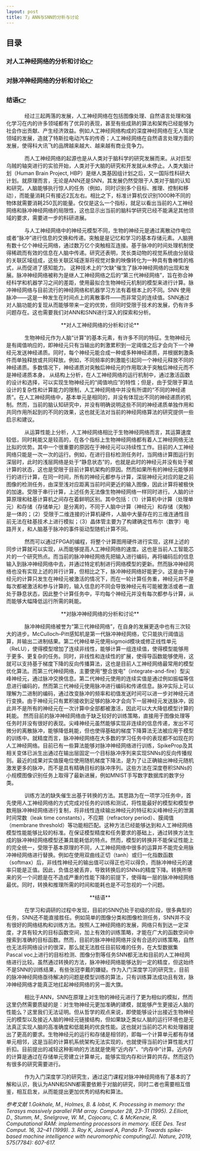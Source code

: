 ```yaml
---
layout: post
title: 7」ANN与SNN的分析与讨论
---
```


## 目录
### 对人工神经网络的分析和讨论[👉](#1)

### 对脉冲神经网络的分析和讨论[👉](#2)

### 结语[👉](#3)



&ensp;&ensp;&ensp;&ensp;&ensp;&ensp;&ensp;经过三起两落的发展，人工神经网络在包括图像处理、自然语言处理和强化学习在内的许多领域都有了优异的表现，甚至有些成熟的算法和架构已经能够为社会作出贡献、产生经济效益。例如人工神经网络构成的深度神经网络在无人驾驶领域的发展，造就了特斯拉电动汽车的传奇；人工神经网络在自然语言处理方面的发展，使得科大讯飞的品牌越来越大、越来越有商业竞争力。

&ensp;&ensp;&ensp;&ensp;&ensp;&ensp;&ensp;而人工神经网络的起源也是从人类对于脑科学的研究发展而来。从对巨型乌贼的轴突进行的实验开始，人类对于大脑的研究和开发就从未停止。人类大脑计划（Human Brain Project, HBP）是继人类基因组计划之后，又一国际性科研大计划。就原理而言，无论是ANN还是SNN，其发展仍然受限于人类对于脑的认知和研究。人脑能够执行惊人的任务（例如，同时识别多个目标、推理、控制和移动），而能量消耗只有接近2瓦左右。相比之下，标准计算机仅识别1000种不同的物体就需要消耗250瓦的能量。仅仅是这么一个指标，就足以看出当前的人工神经网络和脉冲神经网络的局限性，这也显示出当前的脑科学研究已经不能满足其他领域的要求，需要进一步的科研进展。

&ensp;&ensp;&ensp;&ensp;&ensp;&ensp;&ensp;与人工神经网络中的神经元模型不同，生物的神经元是通过离散动作电位或者“脉冲”进行信息的交换和传递。突触是是记忆和学习的基本存储元素。人脑拥有数十亿个神经元网络，通过数万亿个突触相互连接。基于脉冲的时间处理机制使得稀疏而有效的信息在人脑中传递。研究还表明，灵长类动物的视觉系统由分层级的关联区域组成，这些关联区域逐渐将视觉对象的映像转化为一种具有鲁棒性的格式，从而促进了感知能力。
这种技术上的“欠缺”催生了脉冲神经网络的出现和发展。脉冲神经网络被称为是继人工神经网络之后的“第三代神经网络”，旨在弥合神经科学和机器学习之间的差距，使用最拟合生物神经元机制的模型来进行计算。脉冲神经网络与目前流行的神经网络和机器学习方法有着根本上的不同。SNN 使用脉冲——这是一种发生在时间点上的离散事件——而非常见的连续值。SNN通过对人脑功能的复现从而能够带来一定的优势，但同时受限于技术的发展，仍有许多问题存在。这也需要我们对ANN和SNN进行深入的探索和分析。

<span id="1"/>
<center>**对人工神经网络的分析和讨论**</center>

&ensp;&ensp;&ensp;&ensp;&ensp;&ensp;&ensp;生物神经元作为人脑“计算”的基本元素，有许多不同的特征。生物神经元是有阈值响应的，即神经元只有当输出的刺激累积到一定阈值之后才会向下一个神经元发送神经递质。同时，每个神经元能合成一种或多种神经递质，并根据刺激条件而单独释放或共同释放。例如，不同频率的刺激能引起同一个神经元释放不同的神经递质。多数情况下，神经递质对突触后神经元的作用取决于突触后神经元而不是神经递质本身。
从结构上分析，在人工神经网络的运行机制中，通过激活函数的设计和选择，可以实现生物神经元的“阈值响应”的特性；但是，由于受限于算法设计的复杂性和计算能力的限制，人工神经网络中并没有所谓的“不同的神经递质”。在人工神经网络中，基本单元是相同的，并没有体现出不同的神经递质的机制。然而，当前的脑认知研究中，并没有明确说明这些不同的神经递质单独作用和共同作用所起到的不同的效果，这也就无法对当前的神经网络算法的研究提供一些启示和建议。

&ensp;&ensp;&ensp;&ensp;&ensp;&ensp;&ensp;从运算性能上分析，人工神经网络相比于生物神经网络而言，其运算速度较低，同时耗能又是较高的，在各个指标上生物神经网络都有着人工神经网络无法比拟的优势。其中一个很重要的原因在于神经元可以持续性工作。目前的人工神经网络只能是一次一次的运行。例如，在进行目标检测任务时，当网络计算图运行到深层时，此时的浅层网络是处于“静息状态”的，也就是此时的神经元并没有处于被计算的状态，这也是受限于目前计算机架构的原因。然而如果所有的神经元能够并行的进行计算，在同一时间，所有的神经元都参与计算，深层神经元对应的是之前图像的检测任务，由深至浅对应距离当前时间更近的输入图像，因此计算将被极快的加速。受限于串行计算，上述任务无法像生物神经网络一样同时进行。人脑的计算原理和硅基计算机之间存在着鲜明区别。其中包括：（1）计算机中计算（处理单元）和存储（存储单元）是分离的，不同于人脑中计算（神经元）和存储（突触）是一体的；（2）受限于二维连接的计算机硬件，人脑中大量存在的三维连通性目前无法在硅基技术上进行模拟；（3）晶体管主要为了构建确定性布尔（数字）电路开关，和人脑基于脉冲的事件驱动型随机计算不同。

&ensp;&ensp;&ensp;&ensp;&ensp;&ensp;&ensp;然而可以通过FPGA的编程，将整个计算图用硬件进行实现，这样上述的同步计算就可以实现，从而能够提高人工神经网络的速度。这也是当前人工智能芯片的一个研究热点。而当前的脉冲神经网络先把输入进行编码，再将编码后的信息输入到脉冲神经网络中去，并通过特定机制进行网络模型的更新。然而脉冲神经网络也没有实现上述的并行计算，但相比之下，脉冲神经网络好能更少。这是由于神经元的计算只发生在神经元被激活的情况下，而在一轮计算任务重，神经元并不是每次都被激活和参与计算的，输入信息的不同会导致神经元有可能被激活或者一直处于静息状态，因此整个计算任务中，平均每个神经元并没有每次都参与计算，从而能够大幅降低运行所需的耗能。

<span id="2"/>
<center>**对脉冲神经网络的分析和讨论**</center>

&ensp;&ensp;&ensp;&ensp;&ensp;&ensp;&ensp;脉冲神经网络被誉为“第三代神经网络”，在自身的发展更迭中也有三次较大的进步。McCulloch–Pitt感知机是第一代脉冲神经网络，它只能执行阈值运算，并输出二进制结果。第二代神经单元使用sigmoid模块或修正线性单元（ReLU），使得模型增加了连续非线性，能够计算一组连续值，使得模型能够用于更多、更复杂的任务。同时，非线性和连续性的扩展，使得导函数能够使用，这就可以支持基于梯度下降的反向传播算法，这也是目前人工神经网络最常用的模型优化算法。而第三代神经网络，主要使用“整合放电”（integrate-and-fire）型尖峰神经元，通过脉冲交换信息。第二代神经元使用的连续实值是通过例如振幅等信息进行编码的，然而第三代神经元使用脉冲进行编码和传递信息。脉冲实际上可以理解为二进制的编码，通过改变脉冲的频率和初值发送时间可以进一步对神经元进行变换。由于神经元只有累积接收到足够的脉冲才会向下一层神经元发送脉冲，因此并不是所有的神经元在一次计算中全部都被激活，因此可以大大降低模型计算的耗能。
然而目前的脉冲神经网络由于缺乏较好的训练策略，直接用于图像处理等任务时并没有很好的表现。尖峰神经元虽然能够实现非连续的信息传递，发出不可微分的离散脉冲，能够降低耗能，但也使得基础的梯度下降算法无法被应用于模型的训练中。就精度而言，脉冲神经网络在大多数的学习任务中的表现都不如现在的人工神经网络。目前已有一些算法能够对脉冲神经网络进行训练，SpikeProp及其相关变体已派生出通过在输出层固定一个目标脉冲序列来实现SNNs的反向传播规则。最近的成果对实值膜电位使用随机梯度下降法，是为了让正确输出神经元随机激发更多的脉冲，而不是具有精确目标的脉冲序列。这些方法在深度卷积SNNs的小规模图像识别任务上取得了最新进展，例如MNIST手写数字数据库的数字分类。

&ensp;&ensp;&ensp;&ensp;&ensp;&ensp;&ensp;训练方法的缺失催生出基于转换的方法。其思路为在一项学习任务中，首先使用人工神经网络的方式完成对任务的训练和测试，将性能最好的模型和模型参数用脉冲神经网络进行复制，将非线性连续输出神经元的特征和尖峰神经元的泄漏时间常数（leak time constants），不应期（refractory period）、膜阈值（membrane threshold）等功能相匹配。这种方法已经能够达到和人工神经网络模型性能能够比较的标准。在保证模型精度和任务要求的基础上，通过转换方法生成的脉冲神经网络模型还兼具能耗低的特点。然而，模型的转换并不能保证性能上的完全统一，受限于基本原理的不同，人工神经网络中很多的运算并不能完全用脉冲神经网络进行替换。例如在使用双曲线正切（tanh）或归一化指数函数（softmax）后，非线性神经元的输出值可以得正也可以得负，而脉冲神经元的速率只能是正值。因此，负值总被丢弃，导致转换后的SNNs的精度下降。转换所带来的另一个问题是在不造成严重的性能下降的前提下，使得每一层的脉冲神经网络最优。同时，转换和推理所需的时间和能耗也是不可忽视的一个问题。

<span id="3"/>
<center>**结语**</center>

&ensp;&ensp;&ensp;&ensp;&ensp;&ensp;&ensp;在学习和调研的过程中发现，目前的SNN仍处于初级的阶段，很多典型的任务，SNN还不能直接胜任。例如简单的图像分类和图像检测任务，SNN并不没有很好的网络结构和训练方法。按照人工神经网络的发展，网络只有到达一定深度，才具有较大的目标函数空间，加上有效的训练策略，才能在广大的函数空间中搜索到准确的目标函数。然而，目前的脉冲神经网络并没有合适的训练策略，自然也无法将网络设计的很深，那么就无法胜任目前较难的任务，在大型数据集Pascal voc上进行的目标检测、图像分割等任务SNN都无法和目前的人工神经网络进行比较。虽然通过转换的方法，脉冲神经网络能够达到一定的精度，但这始终不是SNN的训练结果，有些张冠李戴的嫌疑。作为入门深度学习的研究生，目前的脉冲神经网络亟待解决的问题是模型训练的算法，只有训练算法成功且有效，脉冲神经网络才能真正地扛起神经网络的另一面大旗。

&ensp;&ensp;&ensp;&ensp;&ensp;&ensp;&ensp;相比于ANN，SNN在原理上对生物的神经元进行了更为相似的模拟，然而这里仍然需要质疑的是：对生物神经元更加准确的建模，就能够产生更接近人脑的性能么？这里我们无法证明。但从哲学的观点来说，即使能够设计出接近生物神经元的模型以及接近人脑的神经元链接结构，但如果缺乏类似人脑的运行环境也是无法真正实现人脑的高准确度和低能耗的优良性能。这也就对当前的芯片和处理器提出了更高的要求。生物神经元的运行和存储是相邻的，即每一个计算单元都有存储单元相邻，这是当前的计算机系统架构无法实现的，也就使得当前的计算性能大打折扣。目前提出的减轻这种影响的方法就是使用“近内存”、“内存中”计算。近内存的计算是通过在存储单元旁建立计算单元，能够实现内存和计算的共存。然而这仍有很多的研究需要进行。

&ensp;&ensp;&ensp;&ensp;&ensp;&ensp;&ensp;作为入门深度学习的研究生，通过这门课程对脉冲神经网络有了基本的了解和认识，我认为ANN和SNN都需要依赖于对脑的研究，同时二者也需要相互借鉴，相互启发，从而能提出更加优秀的结构和算法。

*参考文献
1.Gokhale, M., Holmes, B. & Iobst, K. Processing in memory: the Terasys massively parallel PIM array. Computer 28, 23–31 (1995).
2.Elliott, D., Stumm, M., Snelgrove, W. M., Cojocaru, C. & McKenzie, R. Computational RAM: implementing processors in memory. IEEE Des. Test Comput. 16, 32–41 (1999).
3. Roy K, Jaiswal A, Panda P. Towards spike-based machine intelligence with neuromorphic computing[J]. Nature, 2019, 575(7784): 607-617.*



